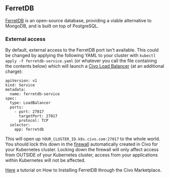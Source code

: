 ## FerretDB

[FerretDB](https://www.ferretdb.com/) is an open-source database, providing a viable alternative to MongoDB, and is built on top of PostgreSQL.

### External access

By default, external access to the FerretDB port isn't available.
This could be changed by applying the following YAML to your cluster with `kubectl apply -f ferretdb-service.yaml`
(or whatever you call the file containing the contents below)
which will launch a [Civo Load Balancer](https://www.civo.com/load-balancers) (at an additional charge):

```
apiVersion: v1
kind: Service
metadata:
  name: ferretdb-service
spec:
  type: LoadBalancer
  ports:
    - port: 27017
      targetPort: 27017
      protocol: TCP
  selector:
    app: ferretdb
```

This will open up `YOUR_CLUSTER_ID.k8s.civo.com:27017` to the whole world.
You should lock this down in the [firewall](https://dashboard.civo.com/firewalls)
automatically created in Civo for your Kubernetes cluster.
Locking down the firewall will only affect access from OUTSIDE of your Kubernetes cluster,
access from your applications within Kubernetes will not be affected.

[Here](https://www.civo.com/learn/install-ferretdb-civo-marketplace) a tutorial on How to Installing FerretDB through the Civo Marketplace.
